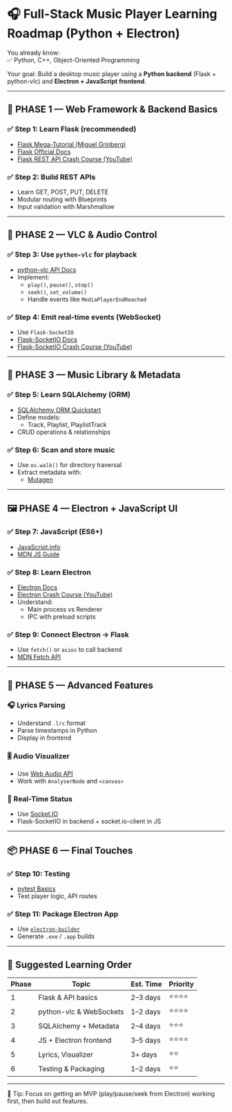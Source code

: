 # 🎧 Full-Stack Music Player Learning Roadmap (Python + Electron)

You already know:  
✅ Python, C++, Object-Oriented Programming  

Your goal: Build a desktop music player using a **Python backend** (Flask + python-vlc) and **Electron + JavaScript frontend**.

---

## 🔰 PHASE 1 — Web Framework & Backend Basics

### ✅ Step 1: Learn Flask (recommended)
- [Flask Mega-Tutorial (Miguel Grinberg)](https://blog.miguelgrinberg.com/post/the-flask-mega-tutorial-part-i-hello-world)
- [Flask Official Docs](https://flask.palletsprojects.com/en/latest/)
- [Flask REST API Crash Course (YouTube)](https://www.youtube.com/watch?v=GMppyAPbLYk)

### ✅ Step 2: Build REST APIs
- Learn GET, POST, PUT, DELETE
- Modular routing with Blueprints
- Input validation with Marshmallow

---

## 🎵 PHASE 2 — VLC & Audio Control

### ✅ Step 3: Use `python-vlc` for playback
- [python-vlc API Docs](https://python-vlc.readthedocs.io/en/latest/)
- Implement:
  - `play()`, `pause()`, `stop()`
  - `seek()`, `set_volume()`
  - Handle events like `MediaPlayerEndReached`

### ✅ Step 4: Emit real-time events (WebSocket)
- Use `Flask-SocketIO`
- [Flask-SocketIO Docs](https://flask-socketio.readthedocs.io/en/latest/)
- [Flask-SocketIO Crash Course (YouTube)](https://www.youtube.com/watch?v=LgV2O_yDzxg)

---

## 💾 PHASE 3 — Music Library & Metadata

### ✅ Step 5: Learn SQLAlchemy (ORM)
- [SQLAlchemy ORM Quickstart](https://docs.sqlalchemy.org/en/20/orm/quickstart.html)
- Define models:
  - Track, Playlist, PlaylistTrack
- CRUD operations & relationships

### ✅ Step 6: Scan and store music
- Use `os.walk()` for directory traversal
- Extract metadata with:
  - [Mutagen](https://mutagen.readthedocs.io/en/latest/)

---

## 🖼️ PHASE 4 — Electron + JavaScript UI

### ✅ Step 7: JavaScript (ES6+)
- [JavaScript.info](https://javascript.info/)
- [MDN JS Guide](https://developer.mozilla.org/en-US/docs/Web/JavaScript/Guide)

### ✅ Step 8: Learn Electron
- [Electron Docs](https://www.electronjs.org/docs/latest/)
- [Electron Crash Course (YouTube)](https://www.youtube.com/watch?v=3yqDxhR2XxE)
- Understand:
  - Main process vs Renderer
  - IPC with preload scripts

### ✅ Step 9: Connect Electron → Flask
- Use `fetch()` or `axios` to call backend
- [MDN Fetch API](https://developer.mozilla.org/en-US/docs/Web/API/Fetch_API)

---

## 🔁 PHASE 5 — Advanced Features

### 🎧 Lyrics Parsing
- Understand `.lrc` format
- Parse timestamps in Python
- Display in frontend

### 🎚️ Audio Visualizer
- Use [Web Audio API](https://developer.mozilla.org/en-US/docs/Web/API/Web_Audio_API)
- Work with `AnalyserNode` and `<canvas>`

### 📡 Real-Time Status
- Use [Socket.IO](https://socket.io/docs/v4/)
- Flask-SocketIO in backend + socket.io-client in JS

---

## 📦 PHASE 6 — Final Touches

### ✅ Step 10: Testing
- [pytest Basics](https://realpython.com/pytest-python-testing/)
- Test player logic, API routes

### ✅ Step 11: Package Electron App
- Use [`electron-builder`](https://github.com/electron-userland/electron-builder)
- Generate `.exe` / `.app` builds

---

## 📅 Suggested Learning Order

| Phase | Topic                        | Est. Time | Priority |
|-------|------------------------------|-----------|----------|
| 1     | Flask & API basics           | 2–3 days  | ⭐⭐⭐⭐    |
| 2     | python-vlc & WebSockets      | 1–2 days  | ⭐⭐⭐⭐    |
| 3     | SQLAlchemy + Metadata        | 2–4 days  | ⭐⭐⭐     |
| 4     | JS + Electron frontend       | 3–5 days  | ⭐⭐⭐⭐    |
| 5     | Lyrics, Visualizer           | 3+ days   | ⭐⭐      |
| 6     | Testing & Packaging          | 1–2 days  | ⭐⭐      |

---

🧠 Tip: Focus on getting an MVP (play/pause/seek from Electron) working first, then build out features.
